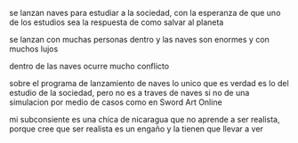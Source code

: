 se lanzan naves para estudiar a la sociedad, con la esperanza de que uno de los estudios sea la respuesta de como salvar al planeta

se lanzan con muchas personas dentro y las naves son enormes y con muchos lujos

dentro de las naves ocurre mucho conflicto

sobre el programa de lanzamiento de naves lo unico que es verdad es lo del estudio de la sociedad, pero no es a traves de naves si no de una simulacion por medio de casos como en Sword Art Online

mi subconsiente es una chica de nicaragua que no aprende a ser realista, porque cree que ser realista es un engaño y la tienen que llevar a ver